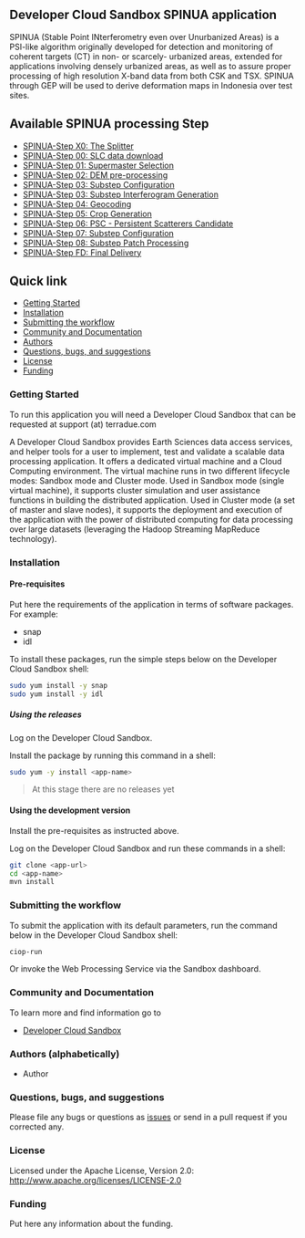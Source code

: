 ## Developer Cloud Sandbox SPINUA application  

SPINUA (Stable Point INterferometry even over Unurbanized Areas) is a PSI-like algorithm originally developed for detection and monitoring of coherent targets (CT) in non- or scarcely- urbanized areas, extended for applications involving densely urbanized areas, as well as to assure proper processing of high resolution X-band data from both CSK and TSX. SPINUA through GEP will be used to derive deformation maps in Indonesia over test sites.

Available SPINUA processing Step
--------------------------------

* [SPINUA-Step X0: The Splitter](src/main/app-resources/SPINUA-Step-X0)
* [SPINUA-Step 00: SLC data download](src/main/app-resources/SPINUA-Step-00)
* [SPINUA-Step 01: Supermaster Selection](src/main/app-resources/SPINUA-Step-01)
* [SPINUA-Step 02: DEM pre-processing](src/main/app-resources/SPINUA-Step-02)
* [SPINUA-Step 03: Substep Configuration](src/main/app-resources/SPINUA-Step-03)
* [SPINUA-Step 03: Substep Interferogram Generation](src/main/app-resources/SPINUA-Step-03)
* [SPINUA-Step 04: Geocoding](src/main/app-resources/SPINUA-Step-04)
* [SPINUA-Step 05: Crop Generation](src/main/app-resources/SPINUA-Step-05)
* [SPINUA-Step 06: PSC - Persistent Scatterers Candidate](src/main/app-resources/SPINUA-Step-06)
* [SPINUA-Step 07: Substep Configuration](src/main/app-resources/SPINUA-Step-07)
* [SPINUA-Step 08: Substep Patch Processing](src/main/app-resources/SPINUA-Step-08)
* [SPINUA-Step FD: Final Delivery](src/main/app-resources/SPINUA-Step-08)




## Quick link
 
* [Getting Started](#getting-started)
* [Installation](#installation)
* [Submitting the workflow](#submit)
* [Community and Documentation](#community)
* [Authors](#authors)
* [Questions, bugs, and suggestions](#questions)
* [License](#license)
* [Funding](#funding)

### <a name="getting-started"></a>Getting Started 

To run this application you will need a Developer Cloud Sandbox that can be requested at support (at) terradue.com

A Developer Cloud Sandbox provides Earth Sciences data access services, and helper tools for a user to implement, test and validate a scalable data processing application. It offers a dedicated virtual machine and a Cloud Computing environment.
The virtual machine runs in two different lifecycle modes: Sandbox mode and Cluster mode. 
Used in Sandbox mode (single virtual machine), it supports cluster simulation and user assistance functions in building the distributed application.
Used in Cluster mode (a set of master and slave nodes), it supports the deployment and execution of the application with the power of distributed computing for data processing over large datasets (leveraging the Hadoop Streaming MapReduce technology). 

### <a name="installation"></a>Installation

#### Pre-requisites

Put here the requirements of the application in terms of software packages. For example:

* snap
* idl

To install these packages, run the simple steps below on the Developer Cloud Sandbox shell:

```bash
sudo yum install -y snap
sudo yum install -y idl
```

##### Using the releases

Log on the Developer Cloud Sandbox.

Install the package by running this command in a shell:

```bash
sudo yum -y install <app-name>
```

> At this stage there are no releases yet

#### Using the development version

Install the pre-requisites as instructed above.

Log on the Developer Cloud Sandbox and run these commands in a shell:

```bash
git clone <app-url>
cd <app-name>
mvn install
```

### <a name="submit"></a>Submitting the workflow

To submit the application with its default parameters, run the command below in the Developer Cloud Sandbox shell:

```bash
ciop-run
```
Or invoke the Web Processing Service via the Sandbox dashboard.

### <a name="community"></a>Community and Documentation

To learn more and find information go to 

* [Developer Cloud Sandbox](http://docs.terradue.com/developer-sandbox/)  

### <a name="authors"></a>Authors (alphabetically)

* Author

### <a name="questions"></a>Questions, bugs, and suggestions

Please file any bugs or questions as [issues](<app-url>) or send in a pull request if you corrected any.

### <a name="license"></a>License

Licensed under the Apache License, Version 2.0: http://www.apache.org/licenses/LICENSE-2.0

### <a name="funding"></a>Funding

Put here any information about the funding.
